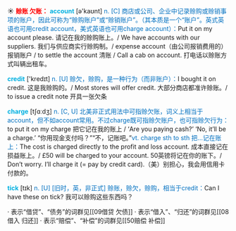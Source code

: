 ☀ <font color="red">**赊账 欠账：**</font>
<font color="sky blue">**account**</font> [ə'kaʊnt] 
<font color="#0070c0">n. [C] 商店或公司、企业中记录赊购或赊销事项的账户，因此可称为“赊购账户”或“赊销账户”。（其本质是一个“账户”。英式英语也可用credit account，美式英语也可用charge account）：</font>Put it on my account please. 请记在我的赊购账上。/ We have accounts with our suppliers. 我们与供应商实行赊购制。/ expense account（由公司报销费用的）报销账户 / to settle the account 清账 / Call a cab on account. 打电话以赊账方式叫辆出租车。

<font color="sky blue">**credit**</font> ['kredɪt] 
<font color="#0070c0">n. [U] 赊欠，赊购，是一种行为（而非账户）：</font>I bought it on credit. 这是我赊购的。/ Most stores will offer credit. 大部分商店都准许赊账。/ to issue a credit note 开具一张欠条

<font color="sky blue">**charge**</font> [tʃɑːdӡ] 
<font color="#0070c0">n. [C, U] 北美非正式用法中可指赊欠账，词义上相当于account，但不如account常用。不过charge既可指赊欠账户，也可指赊欠行为：</font>to put it on my charge 把它记在我的账上 / ‘Are you paying cash?’ ‘No, it’ll be a charge.’ “你用现金支付吗？”“不，记账吧。”<font color="#0070c0">vt. charge sth to sth 把…记在账上：</font>The cost is charged directly to the profit and loss account. 成本直接记在损益账上。/ £50 will be charged to your account. 50英镑将记在你的账下。/ Don’t worry. I’ll charge it (= pay by credit card).（美）别担心，我会用信用卡付款的。

<font color="sky blue">**tick**</font> [tɪk] 
<font color="#0070c0">n. [U] [旧时，英，非正式] 赊账，赊欠，赊购，相当于credit：</font>Can I have these on tick? 我可以赊购这些东西吗？

· 表示“借贷”、“债务”的词群见[[09借贷 欠债]]
· 表示“借入”、“归还”的词群见[[08借入 归还]]
· 表示“赔偿”、“补偿”的词群见[[50赔偿 补偿]]

